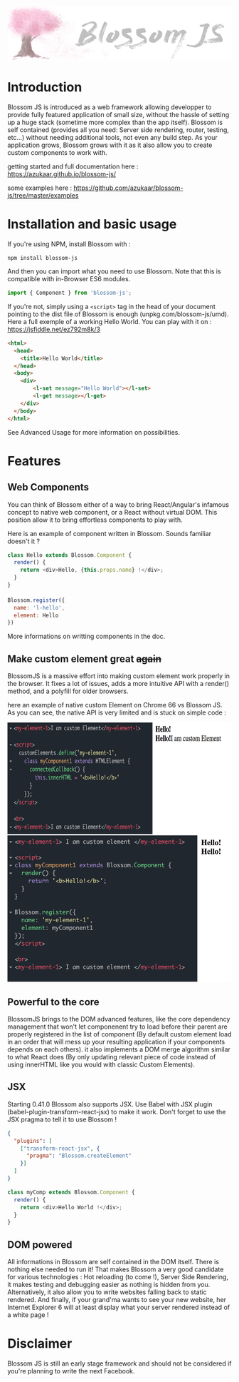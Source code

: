 ![alt text](https://github.com/azukaar/blossom-js/raw/master/doc-header.png "Blossom JS")
# Introduction

Blossom JS is introduced as a web framework allowing developper to provide fully featured application of small size, without the hassle of setting up a huge stack (sometime more complex than the app itself). Blossom is self contained (provides all you need: Server side rendering, router, testing, etc...) without needing additional tools, not even any build step. As your application grows, Blossom grows with it as it also allow you to create custom components to work with.

getting started and full documentation here : https://azukaar.github.io/blossom-js/

some examples here : https://github.com/azukaar/blossom-js/tree/master/examples

# Installation and basic usage

If you're using NPM, install Blossom with : 

```
npm install blossom-js
```

And then you can import what you need to use Blossom. Note that this is compatible with in-Browser ES6 modules.

```javascript
import { Component } from 'blossom-js';
```

If you're not, simply using a `<script>` tag in the head of your document pointing to the dist file of Blossom is enough (unpkg.com/blossom-js/umd).
Here a full exemple of a working Hello World. You can play with it on : https://jsfiddle.net/ez792m8k/3

```html
<html>
  <head>
    <title>Hello World</title>
  </head>
  <body>
    <div>
        <l-set message="Hello World"></l-set>
        <l-get message></l-get>
    </div>
  </body>
</html>
```

See Advanced Usage for more information on possibilities.

# Features

## Web Components

You can think of Blossom either of a way to bring React/Angular's infamous concept to native web component, or a React without virtual DOM.
This position allow it to bring effortless components to play with.

Here is an example of component written in Blossom. Sounds familiar doesn't it ?

```javascript
class Hello extends Blossom.Component {
  render() {
    return <div>Hello, {this.props.name} !</div>;
  }
}

Blossom.register({
  name: 'l-hello',
  element: Hello
})
```

More informations on writting components in the doc.

## Make custom element great ~~again~~

BlossomJS is a massive effort into making custom element work properly in the browser. It fixes a lot of issues, adds
a more intuitive API with a render() method, and a polyfill for older browsers.

here an example of native custom Element on Chrome 66 vs Blossom JS. As you can see, the native API is very limited and is stuck on simple code :

<img src="https://github.com/azukaar/blossom-js/raw/master/docs/doc-issue1.png" height="250px" width="auto"/>
<img src="https://github.com/azukaar/blossom-js/raw/master/docs/doc-issue2.png" height="328px" width="auto"/>

## Powerful to the core

BlossomJS brings to the DOM advanced features, like the core dependency management that won't let componenent try to load
before their parent are properly registered in the list of component (By default custom element load in an order that will
mess up your resulting application if your components depends on each others). it also implements a DOM merge algorithm similar to what React does (By only updating relevant piece of code instead of using innerHTML like you would with classic
Custom Elements).

## JSX

Starting 0.41.0 Blossom also supports JSX. Use Babel with JSX plugin (babel-plugin-transform-react-jsx) to make it work. Don't forget to use the JSX pragma to tell it to use Blossom !

```json
{
  "plugins": [
    ["transform-react-jsx", {
      "pragma": "Blossom.createElement"
    }]
  ]
}
```

```javascript
class myComp extends Blossom.Component {
  render() {
    return <div>Hello World !</div>;
  }
}
```

## DOM powered

All informations in Blossom are self contained in the DOM itself. There is nothing else needed to run it! That makes Blossom a very good candidate for various technologies : Hot reloading (to come !), Server Side Rendering, it makes testing and debugging easier as nothing is hidden from you. Alternatively, it also allow you to write websites falling back to static rendered. And finally, if your grand'ma wants to see your new website, her Internet Explorer 6 will at least display what your server rendered instead of a white page ! 

# Disclaimer

Blossom JS is still an early stage framework and should not be considered if you're planning to write the next Facebook.
